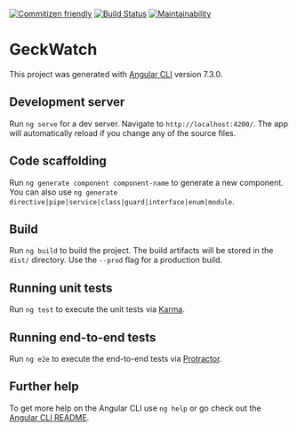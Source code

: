 [![Commitizen friendly](https://img.shields.io/badge/commitizen-friendly-brightgreen.svg)](http://commitizen.github.io/cz-cli/) 
[![Build Status](https://travis-ci.org/wickerlabs/gecko-watch.svg?branch=master)](https://travis-ci.org/wickerlabs/gecko-watch)
[![Maintainability](https://api.codeclimate.com/v1/badges/e6b6f1f722854422d8a4/maintainability)](https://codeclimate.com/github/wickerlabs/gecko-watch/maintainability)


# GeckWatch

This project was generated with [Angular CLI](https://github.com/angular/angular-cli) version 7.3.0.

## Development server

Run `ng serve` for a dev server. Navigate to `http://localhost:4200/`. The app will automatically reload if you change any of the source files.

## Code scaffolding

Run `ng generate component component-name` to generate a new component. You can also use `ng generate directive|pipe|service|class|guard|interface|enum|module`.

## Build

Run `ng build` to build the project. The build artifacts will be stored in the `dist/` directory. Use the `--prod` flag for a production build.

## Running unit tests

Run `ng test` to execute the unit tests via [Karma](https://karma-runner.github.io).

## Running end-to-end tests

Run `ng e2e` to execute the end-to-end tests via [Protractor](http://www.protractortest.org/).

## Further help

To get more help on the Angular CLI use `ng help` or go check out the [Angular CLI README](https://github.com/angular/angular-cli/blob/master/README.md).
